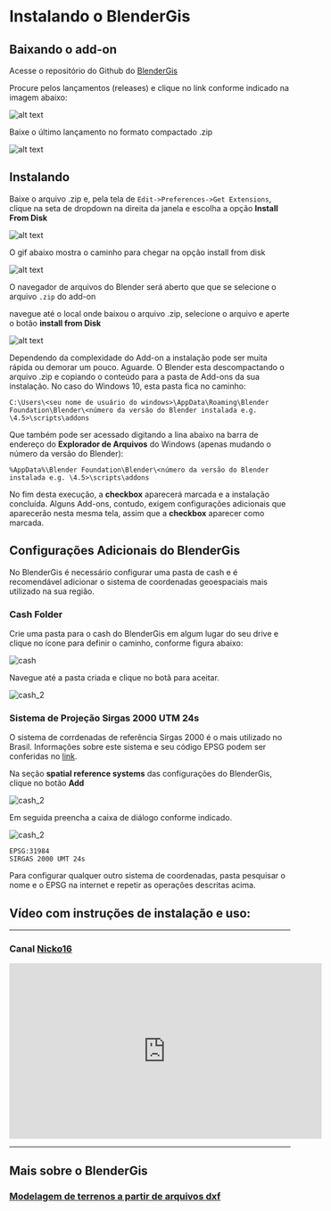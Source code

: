 # Instalando o BlenderGis

## Baixando o add-on

Acesse o repositório do Github do [BlenderGis](https://github.com/domlysz/BlenderGIS)

<!-- ![github_BenderGis](../figs/imgBlender/blendergis_github/BlenderGisGitHub.jpg) -->

Procure pelos lançamentos (releases) e clique no link conforme indicado na imagem abaixo:

![alt text](../figs/imgBlender/blendergis_github/BlenderGisGitHub_a_01.png)

Baixe o último lançamento no formato compactado .zip

![alt text](../figs/imgBlender/blendergis_github/BlenderGisGitHub_a_02.png)

## Instalando

Baixe o arquivo .zip e, pela tela de ```Edit->Preferences->Get Extensions```, clique na seta de dropdown na direita da janela e escolha a opção  **Install From Disk**

![alt text](../figs/imgBlender/install_from_disk/install_from_disk.png)

O gif abaixo mostra o caminho para chegar na opção install from disk

![alt text](../figs/imgBlender/install_from_disk/blender_install_from_disk.gif)

O navegador de arquivos do Blender será aberto que que se selecione o arquivo ```.zip``` do add-on
<!-- ![bgis_install](../figs/imgBlender/INSTALL_ADDONS.JPG) -->

navegue até o local onde baixou o arquivo .zip, selecione o arquivo e aperte o botão **install from Disk**

![alt text](../figs/imgBlender/install_from_disk/install_from_disk_file.png)

<!-- ![bgis_install_2](../figs/imgBlender/INSTALL_ADDONS_2.JPG) -->

Dependendo da complexidade do Add-on a instalação pode ser muita rápida ou demorar um pouco. Aguarde. O Blender esta descompactando o arquivo .zip e copiando o conteúdo para a pasta de Add-ons da sua instalação. No caso do Windows 10, esta pasta fica no caminho:

```
C:\Users\<seu nome de usuário do windows>\AppData\Roaming\Blender Foundation\Blender\<número da versão do Blender instalada e.g. \4.5>\scripts\addons
```

Que também pode ser acessado digitando a lina abaixo na barra de endereço do **Explorador de Arquivos** do Windows (apenas mudando o número da versão do Blender):

```
%AppData%\Blender Foundation\Blender\<número da versão do Blender instalada e.g. \4.5>\scripts\addons
```

No fim desta execução, a **checkbox** aparecerá marcada e a instalação concluída. Alguns Add-ons, contudo, exigem configurações adicionais que aparecerão nesta mesma tela, assim que a **checkbox** aparecer como marcada.

## Configurações Adicionais do BlenderGis

No BlenderGis é necessário configurar uma pasta de cash e é recomendável adicionar o sistema de coordenadas geoespaciais mais utilizado na sua região.

### Cash Folder

Crie uma pasta para o cash do BlenderGis em algum lugar do seu drive e clique no ícone para definir o caminho, conforme figura abaixo:

![cash](../figs/imgBlender/BlenderGisCashFolder.jpg)

Navegue até a pasta criada e clique no botã para aceitar.

![cash_2](../figs/imgBlender/BlenderGisCashFolder_2.jpg)


### Sistema de Projeção Sirgas 2000 UTM 24s

O sistema de corrdenadas de referência Sirgas 2000 é o mais utilizado no Brasil. Informações sobre este sistema e seu código EPSG podem ser conferidas no [link](https://epsg.io/4674).

Na seção **spatial reference systems** das configurações do BlenderGis, clique no botão **Add**

![cash_2](../figs/imgBlender/BlenderGisCRS.jpg)

Em seguida preencha a caixa de diálogo conforme indicado. 

![cash_2](../figs/imgBlender/BlenderGisCRS_2.jpg)

```
EPSG:31984
SIRGAS 2000 UMT 24s
```

Para configurar qualquer outro sistema de coordenadas, pasta pesquisar o nome e o EPSG na internet e repetir as operações descritas acima.

## Vídeo com instruções de instalação e uso:

__________________________________
### Canal [Nicko16](https://www.youtube.com/channel/UCIldsycnma5sHR1VRP38vhg)

<iframe width="560" height="315" src="https://www.youtube.com/embed/YNtKnmRXVlo" frameborder="0" allow="accelerometer; autoplay; clipboard-write; encrypted-media; gyroscope; picture-in-picture" allowfullscreen></iframe>

__________________________________

## Mais sobre o BlenderGis

### [Modelagem de terrenos a partir de arquivos dxf](./blenderGis_dxf.md)